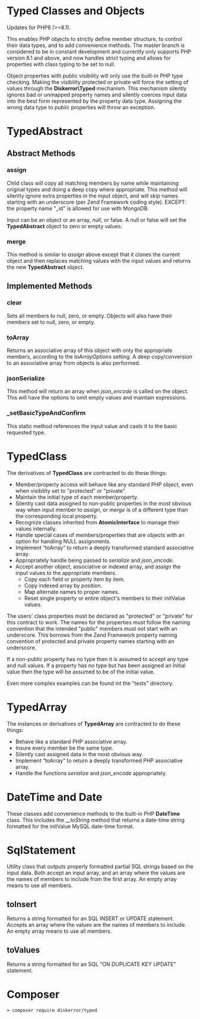 # Typed Classes and Objects

Updates for PHP8 (>=8.1).

This enables PHP objects to strictly define member structure, to control their data types, and to add convenience methods. The master branch is considered to be in constant development and currently only supports PHP version 8.1 and above, and now handles strict typing and allows for properties with class typing to be set to null.

Object properties with public visibility will only use the built-in PHP type checking. Making the visibility protected or private will force the setting of values through the **Diskerror\Typed** mechanism. This mechanism silently ignores bad or unmapped property names and silently coerces input data into the best form represented by the property data type. Assigning the wrong data type to *public* properties will throw an exception.

# TypedAbstract

## Abstract Methods

### assign

Child class will copy all matching members by name while maintaining original types and doing a deep copy where appropriate. This method will silently ignore extra properties in the input object, and will skip names starting with an underscore (per Zend Framework coding style). EXCEPT: the property name "_id" is allowed for use with MongoDB.

Input can be an object or an array, null, or false. A null or false will set the **TypedAbstract** object to zero or empty values.

### merge

This method is similar to *assign* above except that it clones the current object and then replaces matching values with the input values and returns the new **TypedAbstract** object.

## Implemented Methods

### clear

Sets all members to null, zero, or empty. Objects will also have their members set to null, zero, or empty.

### toArray

Returns an associative array of this object with only the appropriate members, according to the *toArrayOptions* setting. A deep copy/conversion to an associative array from objects is also performed.

### jsonSerialize

This method will return an array when *json_encode* is called on the object. This will have the options to omit empty values and maintain expressions.

### _setBasicTypeAndConfirm

This static method references the input value and casts it to the basic requested type.

# TypedClass

The derivatives of **TypedClass** are contracted to do these things:

* Member/property access will behave like any standard PHP object, even when visibility set to "protected" or "private".
* Maintain the initial type of each member/property.
* Silently cast data assigned to non-public properties in the most obvious way when input member to *assign*, or *merge* is of a different type than the corresponding local property.
* Recognize classes inherited from **AtomicInterface** to manage their values internally.
* Handle special cases of members/properties that are objects with an option for handling NULL assignments.
* Implement “toArray” to return a deeply transformed standard associative array.
* Appropriately handle being passed to *serialize* and *json_encode*.
* Accept another object, associative or indexed array, and assign the input values to the appropriate members.
    * Copy each field or property item by item.
    * Copy indexed array by position.
    * Map alternate names to proper names.
    * Reset single property or entire object's members to their initValue values.

The users' class properties must be declared as "protected" or "private" for this contract to work. The names for the properties must follow the naming convention that the intended "public" members must not start with an underscore. This borrows from the Zend Framework property naming convention of protected and private property names starting with an underscore.

If a non-public property has no type then it is assumed to accept any type and null values. If a property has no type but has been assigned an initial value then the type will be assumed to be of the initial value.

Even more complex examples can be found int the "tests" directory.

# TypedArray

The instances or derivatives of **TypedArray** are contracted to do these things:

* Behave like a standard PHP associative array.
* Insure every member be the same type.
* Silently cast assigned data in the most obvious way.
* Implement “toArray” to return a deeply transformed PHP associative array.
* Handle the functions *serialize* and *json_encode* appropriately.

# DateTime and Date

These classes add convenience methods to the built-in PHP **DateTime** class. This includes the *__toString* method that returns a date-time string formatted for the initValue MySQL date-time format.

# SqlStatement

Utility class that outputs properly formatted partial SQL strings based on the input data. Both accept an input array, and an array where the values are the names of members to include from the first array. An empty array means to use all members.

## toInsert

Returns a string formatted for an SQL INSERT or UPDATE statement. Accepts an array where the values are the names of members to include. An empty array means to use all members.

## toValues

Returns a string formatted for an SQL "ON DUPLICATE KEY UPDATE" statement.

# Composer

```
> composer require diskerror/typed
```
